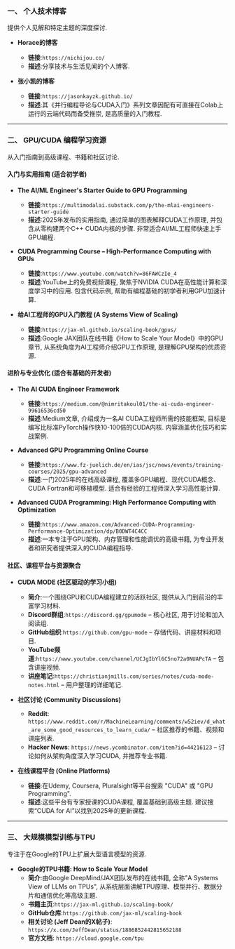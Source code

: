 ### **一、 个人技术博客**

提供个人见解和特定主题的深度探讨. 

*   **Horace的博客**
    *   **链接**:`https://nichijou.co/`
    *   **描述**:分享技术与生活见闻的个人博客. 

*   **张小凯的博客**
    *   **链接**:`https://jasonkayzk.github.io/`
    *   **描述**:其《并行编程导论与CUDA入门》系列文章因配有可直接在Colab上运行的云端代码而备受推崇, 是高质量的入门教程. 

---

### **二、 GPU/CUDA 编程学习资源**

从入门指南到高级课程、书籍和社区讨论. 

#### **入门与实用指南 (适合初学者)**

*   **The AI/ML Engineer's Starter Guide to GPU Programming**
    *   **链接**:`https://multimodalai.substack.com/p/the-mlai-engineers-starter-guide`
    *   **描述**:2025年发布的实用指南, 通过简单的图表解释CUDA工作原理, 并包含从零构建两个C++ CUDA内核的步骤. 非常适合AI/ML工程师快速上手GPU编程. 

*   **CUDA Programming Course – High-Performance Computing with GPUs**
    *   **链接**:`https://www.youtube.com/watch?v=86FAWCzIe_4`
    *   **描述**:YouTube上的免费视频课程, 聚焦于NVIDIA CUDA在高性能计算和深度学习中的应用. 包含代码示例, 帮助有编程基础的初学者利用GPU加速计算. 

*   **给AI工程师的GPU入门教程 (A Systems View of Scaling)**
    *   **链接**:`https://jax-ml.github.io/scaling-book/gpus/`
    *   **描述**:Google JAX团队在线书籍《How to Scale Your Model》中的GPU章节, 从系统角度为AI工程师介绍GPU工作原理, 是理解GPU架构的优质资源. 

#### **进阶与专业优化 (适合有基础的开发者)**

*   **The AI CUDA Engineer Framework**
    *   **链接**:`https://medium.com/@nimritakoul01/the-ai-cuda-engineer-99616536cd50`
    *   **描述**:Medium文章, 介绍成为一名AI CUDA工程师所需的技能框架, 目标是编写比标准PyTorch操作快10-100倍的CUDA内核. 内容涵盖优化技巧和实战案例. 

*   **Advanced GPU Programming Online Course**
    *   **链接**:`https://www.fz-juelich.de/en/ias/jsc/news/events/training-courses/2025/gpu-advanced`
    *   **描述**:一门2025年的在线高级课程, 覆盖多GPU编程、现代CUDA概念、CUDA Fortran和可移植模型. 适合有经验的工程师深入学习高性能计算. 

*   **Advanced CUDA Programming: High Performance Computing with Optimization**
    *   **链接**:`https://www.amazon.com/Advanced-CUDA-Programming-Performance-Optimization/dp/B0DWT4C4CC`
    *   **描述**:一本专注于GPU架构、内存管理和性能调优的高级书籍, 为专业开发者和研究者提供深入的CUDA编程指导. 

#### **社区、课程平台与资源聚合**

*   **CUDA MODE (社区驱动的学习小组)**
    *   **简介**:一个围绕GPU和CUDA编程建立的活跃社区, 提供从入门到前沿的丰富学习材料. 
    *   **Discord群组**:`https://discord.gg/gpumode` – 核心社区, 用于讨论和加入阅读组. 
    *   **GitHub组织**:`https://github.com/gpu-mode` – 存储代码、讲座材料和项目. 
    *   **YouTube频道**:`https://www.youtube.com/channel/UCJgIbYl6C5no72a0NUAPcTA` – 包含讲座视频. 
    *   **讲座笔记**:`https://christianjmills.com/series/notes/cuda-mode-notes.html` – 用户整理的详细笔记. 

*   **社区讨论 (Community Discussions)**
    *   **Reddit**: `https://www.reddit.com/r/MachineLearning/comments/w52iev/d_what_are_some_good_resources_to_learn_cuda/` – 社区推荐的书籍、视频和讲座列表. 
    *   **Hacker News**: `https://news.ycombinator.com/item?id=44216123` – 讨论如何从架构角度深入学习CUDA, 并推荐专业书籍. 

*   **在线课程平台 (Online Platforms)**
    *   **链接**:在Udemy, Coursera, Pluralsight等平台搜索 "CUDA" 或 "GPU Programming". 
    *   **描述**:这些平台有专家授课的CUDA课程, 覆盖基础到高级主题. 建议搜索“CUDA for AI”以找到2025年的更新课程. 

---

### **三、 大规模模型训练与TPU**

专注于在Google的TPU上扩展大型语言模型的资源. 

*   **Google的TPU书籍: How to Scale Your Model**
    *   **简介**:由Google DeepMind/JAX团队发布的在线书籍, 全称"A Systems View of LLMs on TPUs", 从系统层面讲解TPU原理、模型并行、数据分片和通信优化等高级主题. 
    *   **书籍主页**:`https://jax-ml.github.io/scaling-book/`
    *   **GitHub仓库**:`https://github.com/jax-ml/scaling-book`
    *   **相关讨论 (Jeff Dean的X帖子)**: `https://x.com/JeffDean/status/1886852442815652188`
    *   **官方文档**: `https://cloud.google.com/tpu`